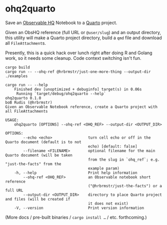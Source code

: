 # ohq2quarto

Save an [Observable HQ](https://observablehq.com) Notebook to a [Quarto](https://quarto.org/) project.

Given an ObsHQ reference (full URL or `@user/slug`) and an output directory, this utility will make a Quarto project directory, build a `qmd` file and download all `FileAttachment`s.

Presently, this is a quick hack over lunch right after doing R and Golang work, so it needs some cleanup. Code context switching isn't fun.

```shell
cargo build
cargo run -- --ohq-ref @hrbrmstr/just-one-more-thing --output-dir ./examples
```

```shell
cargo run -- --help
    Finished dev [unoptimized + debuginfo] target(s) in 0.06s
     Running `target/debug/ohq2quarto --help`
ohq2quarto 0.1.0
boB Rudis (@hrbrmstr)
Given an Observable Notebook reference, create a Quarto project with all FileAttachments

USAGE:
    ohq2quarto [OPTIONS] --ohq-ref <OHQ_REF> --output-dir <OUTPUT_DIR>

OPTIONS:
        --echo <echo>                turn cell echo or off in the Quarto document (default is to not
                                     echo) [default: false]
        --filename <FILENAME>        optional filename for the main Quarto document (will be taken
                                     from the slug in `ohq_ref`; e.g. "just-the-facts" from the
                                     example param)
    -h, --help                       Print help information
        --ohq-ref <OHQ_REF>          an Observable notebook short reference
                                     ("@hrbrmstr/just-the-facts") or a full URL
        --output-dir <OUTPUT_DIR>    directory to place Quarto project and files (will be created if
                                     it does not exist)
    -V, --version                    Print version information
```

(More docs / pre-built binaries / `cargo install …` / etc. forthcoming.)
